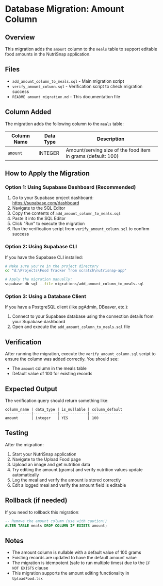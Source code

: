 # Database Migration: Amount Column

## Overview

This migration adds the `amount` column to the `meals` table to support editable food amounts in the NutriSnap application.

## Files

- `add_amount_column_to_meals.sql` - Main migration script  
- `verify_amount_column.sql` - Verification script to check migration success
- `README_amount_migration.md` - This documentation file

## Column Added

The migration adds the following column to the `meals` table:

| Column Name | Data Type | Description |
|-------------|-----------|-------------|
| `amount` | INTEGER | Amount/serving size of the food item in grams (default: 100) |

## How to Apply the Migration

### Option 1: Using Supabase Dashboard (Recommended)

1. Go to your Supabase project dashboard: https://supabase.com/dashboard
2. Navigate to the SQL Editor
3. Copy the contents of `add_amount_column_to_meals.sql`
4. Paste it into the SQL Editor
5. Click "Run" to execute the migration
6. Run the verification script from `verify_amount_column.sql` to confirm success

### Option 2: Using Supabase CLI

If you have the Supabase CLI installed:

```bash
# Make sure you're in the project directory
cd "d:\Projects\Food Tracker from scratch\nutrisnap-app"

# Apply the migration manually:
supabase db sql --file migrations/add_amount_column_to_meals.sql
```

### Option 3: Using a Database Client

If you have a PostgreSQL client (like pgAdmin, DBeaver, etc.):

1. Connect to your Supabase database using the connection details from your Supabase dashboard
2. Open and execute the `add_amount_column_to_meals.sql` file

## Verification

After running the migration, execute the `verify_amount_column.sql` script to ensure the column was added correctly. You should see:

- The `amount` column in the meals table
- Default value of 100 for existing records

## Expected Output

The verification query should return something like:

```
column_name | data_type | is_nullable | column_default
------------|-----------|-------------|---------------
amount      | integer   | YES         | 100
```

## Testing

After the migration:

1. Start your NutriSnap application
2. Navigate to the Upload Food page
3. Upload an image and get nutrition data
4. Try editing the amount (grams) and verify nutrition values update automatically
5. Log the meal and verify the amount is stored correctly
6. Edit a logged meal and verify the amount field is editable

## Rollback (if needed)

If you need to rollback this migration:

```sql
-- Remove the amount column (use with caution!)
ALTER TABLE meals DROP COLUMN IF EXISTS amount;
```

## Notes

- The amount column is nullable with a default value of 100 grams
- Existing records are updated to have the default amount value
- The migration is idempotent (safe to run multiple times) due to the `IF NOT EXISTS` clause
- This migration supports the amount editing functionality in `UploadFood.tsx`
